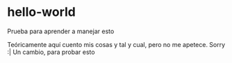 # hello-world
Prueba para aprender a manejar esto

Teóricamente aquí cuento mis cosas y tal y cual, pero no me apetece. Sorry :|
Un cambio, para probar esto
